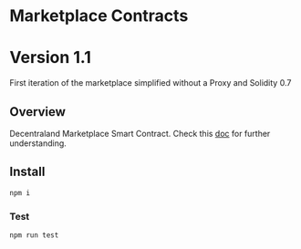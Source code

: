 # Marketplace Contracts

# Version 1.1

First iteration of the marketplace simplified without a Proxy and Solidity 0.7

## Overview

Decentraland Marketplace Smart Contract. Check this [doc](https://github.com/decentraland/proposals/blob/master/dsp/dsp-0013/0013.md) for further understanding.

## Install

```bash
npm i
```

### Test

```bash
npm run test
```
